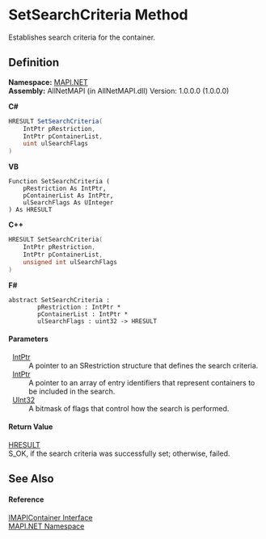 # SetSearchCriteria Method


Establishes search criteria for the container.



## Definition
**Namespace:** <a href="5bef4637-66f8-16d4-e5f4-4d0da57a1538.md">MAPI.NET</a>  
**Assembly:** AllNetMAPI (in AllNetMAPI.dll) Version: 1.0.0.0 (1.0.0.0)

**C#**
``` C#
HRESULT SetSearchCriteria(
	IntPtr pRestriction,
	IntPtr pContainerList,
	uint ulSearchFlags
)
```
**VB**
``` VB
Function SetSearchCriteria ( 
	pRestriction As IntPtr,
	pContainerList As IntPtr,
	ulSearchFlags As UInteger
) As HRESULT
```
**C++**
``` C++
HRESULT SetSearchCriteria(
	IntPtr pRestriction, 
	IntPtr pContainerList, 
	unsigned int ulSearchFlags
)
```
**F#**
``` F#
abstract SetSearchCriteria : 
        pRestriction : IntPtr * 
        pContainerList : IntPtr * 
        ulSearchFlags : uint32 -> HRESULT 
```



#### Parameters
<dl><dt>  <a href="https://learn.microsoft.com/dotnet/api/system.intptr" target="_blank" rel="noopener noreferrer">IntPtr</a></dt><dd>A pointer to an SRestriction structure that defines the search criteria.</dd><dt>  <a href="https://learn.microsoft.com/dotnet/api/system.intptr" target="_blank" rel="noopener noreferrer">IntPtr</a></dt><dd>A pointer to an array of entry identifiers that represent containers to be included in the search.</dd><dt>  <a href="https://learn.microsoft.com/dotnet/api/system.uint32" target="_blank" rel="noopener noreferrer">UInt32</a></dt><dd>A bitmask of flags that control how the search is performed.</dd></dl>

#### Return Value
<a href="50596607-a328-ef10-6ea9-0448fbb7d197.md">HRESULT</a>  
S_OK, if the search criteria was successfully set; otherwise, failed.

## See Also


#### Reference
<a href="d9a68088-6545-338f-9dc8-439874dbd7a1.md">IMAPIContainer Interface</a>  
<a href="5bef4637-66f8-16d4-e5f4-4d0da57a1538.md">MAPI.NET Namespace</a>  
